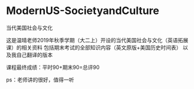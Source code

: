 # ModernUS-SocietyandCulture
当代美国社会与文化

这是温晴老师2019年秋季学期（大二上）开设的当代美国社会与文化（英语拓展课）的相关资料
包括期末考试的全部知识内容（英文原版+美国历史时间表）
以及我自己翻译的版本

课程最终成绩：平时90+期末90=总评90

ps：老师讲的很好，值得一听
